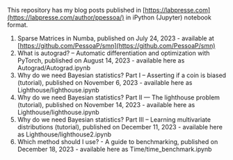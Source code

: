 This repository has my blog posts published in [https://labpresse.com](https://labpresse.com/author/ppessoa/) in iPython (Jupyter) notebook format.

1. Sparse Matrices in Numba, published on July 24, 2023 - available at [https://github.com/PessoaP/smn](https://github.com/PessoaP/smn)
2. What is autograd? – Automatic differentiation and optimization with PyTorch, published on August 14, 2023 - available here as Autograd/Autograd.ipynb
3. Why do we need Bayesian statistics? Part I – Asserting if a coin is biased (tutorial), published on November 6, 2023 - available here as Lighthouse/lighthouse.ipynb
4. Why do we need Bayesian statistics? Part II — The lighthouse problem (tutorial), published on November 14, 2023 - available here as Lighthouse/lighthouse.ipynb
5. Why do we need Bayesian statistics? Part III – Learning multivariate distributions (tutorial), published on December 11, 2023 - available here as Lighthouse/lighthouse2.ipynb
6. Which method should I use? -  A guide to benchmarking, published on December 18, 2023 - available here as Time/time_benchmark.ipynb